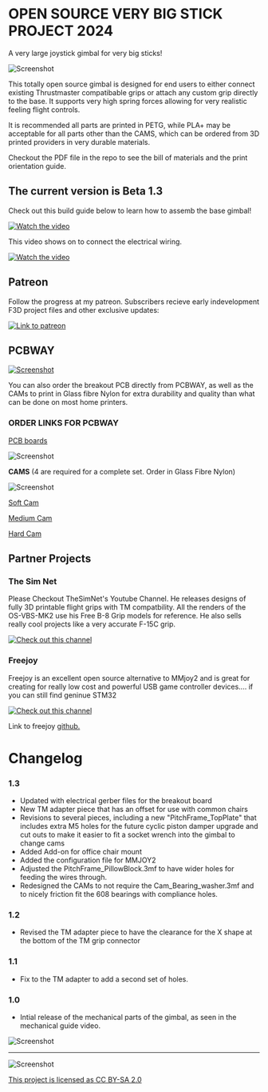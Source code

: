 # OPEN SOURCE VERY BIG STICK PROJECT 2024
A very large joystick gimbal for very big sticks!

![Screenshot](OSVBS_timelapse.gif)

This totally open source gimbal is designed for end users to either connect existing Thrustmaster compatibable grips or attach any custom grip directly to the base. It supports very high spring forces allowing for very realistic feeling flight controls.

It is recommended all parts are printed in PETG, while PLA+ may be acceptable for all parts other than the CAMS, which can be ordered from 3D printed providers in very durable materials.

Checkout the PDF file in the repo to see the bill of materials and the print orientation guide. 

## The current version is Beta 1.3

Check out this build guide below to learn how to assemb the base gimbal!

[![Watch the video](thumbnail.png)](https://www.youtube.com/watch?v=IdYbF5dOYag)

This video shows on to connect the electrical wiring.

[![Watch the video](thumbnail.png)](https://www.youtube.com/watch?v=IdYbF5dOYag)

## Patreon
Follow the progress at my patreon. Subscribers recieve early indevelopment F3D project files and other exclusive updates:

[![Link to patreon](PatreonLogo.png)](https://www.patreon.com/RightRudderLeftStick)


## PCBWAY

[![Screenshot](PCBWAY.png)](https://www.pcbway.com/)

You can also order the breakout PCB directly from PCBWAY, as well as the CAMs to print in Glass fibre Nylon for extra durability and quality than what can be done on most home printers.

### ORDER LINKS FOR PCBWAY
[PCB boards](https://www.pcbway.com/rapid-prototyping/manufacture/)

![Screenshot](PCBBoards.png)

**CAMS** 
(4 are required for a complete set. Order in Glass Fibre Nylon)

![Screenshot](GFCams.png)

[Soft Cam](https://www.pcbway.com/rapid-prototyping/manufacture/)

[Medium Cam](https://www.pcbway.com/rapid-prototyping/manufacture/)

[Hard Cam](https://www.pcbway.com/rapid-prototyping/manufacture/)

## Partner Projects

### The Sim Net

Please Checkout TheSimNet's Youtube Channel. He releases designs of fully 3D printable flight grips with TM compatbility. All the renders of the OS-VBS-MK2 use his Free B-8 Grip models for reference. He also sells really cool projects like a very accurate F-15C grip. 

[![Check out this channel](TheSimNetBanner.PNG)](https://youtu.be/-zjJm-5tHko)

### Freejoy

Freejoy is an excellent open source alternative to MMjoy2 and is great for creating for really low cost and powerful USB game controller devices.... if you can still find geninue STM32 

[![Check out this channel](Freejoymain.png)](https://github.com/FreeJoy-Team/FreeJoy)

Link to freejoy [github.](https://github.com/FreeJoy-Team/FreeJoy)

# Changelog

### 1.3

- Updated with electrical gerber files for the breakout board
- New TM adapter piece that has an offset for use with common chairs
- Revisions to several pieces, including a new "PitchFrame_TopPlate" that includes extra M5 holes for the future cyclic piston damper upgrade and cut outs to make it easier to fit a socket wrench into the gimbal to change cams
- Added Add-on for office chair mount
- Added the configuration file for MMJOY2
- Adjusted the PitchFrame_PillowBlock.3mf to have wider holes for feeding the wires through.
- Redesigned the CAMs to not require the Cam_Bearing_washer.3mf and to nicely friction fit the 608 bearings with compliance holes.

### 1.2
- Revised the TM adapter piece to have the clearance for the X shape at the bottom of the TM grip connector

### 1.1

- Fix to the TM adapter to add a second set of holes.

### 1.0

- Intial release of the mechanical parts of the gimbal, as seen in the mechanical guide video.

![Screenshot](HeaderImage.PNG)

---

![Screenshot](by-sa.png)

[This project is licensed as CC BY-SA 2.0](https://creativecommons.org/licenses/by-sa/2.0/)
